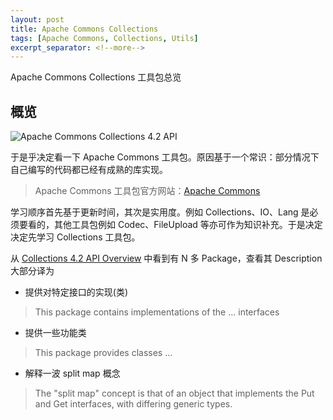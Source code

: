 ```yaml
---
layout: post
title: Apache Commons Collections
tags: [Apache Commons, Collections, Utils]
excerpt_separator: <!--more-->
---
```

Apache Commons Collections 工具包总览
<!--more-->
## 概览
![Apache Commons Collections 4.2 API](https://i.imgur.com/lmUDhvb.jpg)

于是乎决定看一下 Apache Commons 工具包。原因基于一个常识：部分情况下自己编写的代码都已经有成熟的库实现。
> Apache Commons 工具包官方网站：[Apache Commons](https://commons.apache.org/)

学习顺序首先基于更新时间，其次是实用度。例如 Collections、IO、Lang 是必须要看的，其他工具包例如 Codec、FileUpload 等亦可作为知识补充。于是决定决定先学习 Collections 工具包。

从 [Collections 4.2 API Overview](https://commons.apache.org/proper/commons-collections/javadocs/api-4.2/index.html)  中看到有 N 多 Package，查看其 Description 大部分译为
- 提供对特定接口的实现(类)
> This package contains implementations of the ... interfaces
- 提供一些功能类
> This package provides classes ...
- 解释一波 split map 概念
> The "split map" concept is that of an object that implements the Put and Get interfaces, with differing generic types.